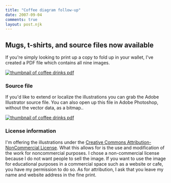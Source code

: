 ```yaml
---
title: "Coffee diagram follow-up"
date: 2007-09-04
comments: true
layout: post.njk
---
```


<h2 class="subtitle">Mugs, t-shirts, and source files now available</h2>

 [1]: http://www.cafepress.com/lokesh
 [2]: http://cafepress.com/lokesh
 [3]: http://www.cafepress.com/lokesh.166716863

If you're simply looking to print up a copy to fold up in your wallet, I've created a PDF file which contains all nine images.

<a href="/media/posts/coffee-diagram-follow-up/9_cups_of_coffee_diagram.pdf">
  <img src="/media/posts/coffee-diagram-follow-up/coffee-drinks-pdf-icon.png" alt="thumbnail of coffee drinks pdf"  />
</a>

### Source file

If you'd like to extend or localize the illustrations you can grab the Adobe Illustrator source file. You can also open up this file in Adobe Photoshop, without the vector data, as a bitmap..

<a href="/media/posts/coffee-diagram-follow-up/9_cups_of_coffee_diagram.ai">
  <img src="/media/posts/coffee-diagram-follow-up/coffee-drinks-ai-icon.png" alt="thumbnail of coffee drinks pdf" />
</a>

### License information

I'm offering the illustrations under the [Creative Commons Attribution-NonCommercial License][4]. What this allows for is the use and modification of the work for noncommercial purposes. I chose a non-commercial license because I do not want people to sell the image. If you want to use the image for educational purposes in a commercial space such as a website or cafe, you have my permission to do so. As for attribution, I ask that you leave my name and website address in the fine print.

 [4]: http://creativecommons.org/licenses/by-nc/3.0/
